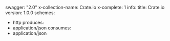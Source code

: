 swagger: "2.0"
x-collection-name: Crate.io
x-complete: 1
info:
  title: Crate.io
  version: 1.0.0
schemes:
- http
produces:
- application/json
consumes:
- application/json